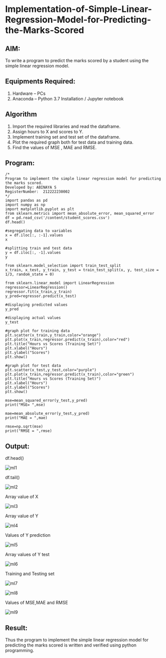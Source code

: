# Implementation-of-Simple-Linear-Regression-Model-for-Predicting-the-Marks-Scored

## AIM:
To write a program to predict the marks scored by a student using the simple linear regression model.

## Equipments Required:
1. Hardware – PCs
2. Anaconda – Python 3.7 Installation / Jupyter notebook

## Algorithm
1. Import the required libraries and read the dataframe.
2. Assign hours to X and scores to Y.
3. Implement training set and test set of the dataframe.
4. Plot the required graph both for test data and training data.
5. Find the values of MSE , MAE and RMSE.
## Program:
```
/*
Program to implement the simple linear regression model for predicting the marks scored.
Developed by: ABINAYA S
RegisterNumber:  212222230002
*/
import pandas as pd
import numpy as np
import matplotlib.pyplot as plt
from sklearn.metrics import mean_absolute_error, mean_squared_error
df = pd.read_csv('/content/student_scores.csv')
df.head()

#segregating data to variables
x = df.iloc[:, :-1].values
x

#splitting train and test data
y = df.iloc[:, -1].values
y

from sklearn.model_selection import train_test_split
x_train, x_test, y_train, y_test = train_test_split(x, y, test_size = 1/3, random_state = 0)

from sklearn.linear_model import LinearRegression 
regressor=LinearRegression()
regressor.fit(x_train,y_train)
y_pred=regressor.predict(x_test)

#displaying predicted values
y_pred

#displaying actual values
y_test

#graph plot for training data
plt.scatter(x_train,y_train,color="orange")
plt.plot(x_train,regressor.predict(x_train),color="red")
plt.title("Hours vs Scores (Training Set)")
plt.xlabel("Hours")
plt.ylabel("Scores")
plt.show()

#graph plot for test data
plt.scatter(x_test,y_test,color="purple")
plt.plot(x_train,regressor.predict(x_train),color="green")
plt.title("Hours vs Scores (Training Set)")
plt.xlabel("Hours")
plt.ylabel("Scores")
plt.show()

mse=mean_squared_error(y_test,y_pred)
print("MSE= ",mse)

mae=mean_absolute_error(y_test,y_pred)
print("MAE = ",mae)

rmse=np.sqrt(mse)
print("RMSE = ",rmse)

```

## Output:
df.head()

![ml1](https://github.com/abinayasangeetha/Implementation-of-Simple-Linear-Regression-Model-for-Predicting-the-Marks-Scored/assets/119393675/a6a6342d-9a5c-4fe6-b230-e9a64ff48e89)

df.tail()

![ml2](https://github.com/abinayasangeetha/Implementation-of-Simple-Linear-Regression-Model-for-Predicting-the-Marks-Scored/assets/119393675/e024bf5a-8e78-458e-a6ff-cff38dabbe60)

Array value of X

![ml3](https://github.com/abinayasangeetha/Implementation-of-Simple-Linear-Regression-Model-for-Predicting-the-Marks-Scored/assets/119393675/ec9f4b6c-f932-4672-99b1-ccbb63eb75cf)

Array value of Y

![ml4](https://github.com/abinayasangeetha/Implementation-of-Simple-Linear-Regression-Model-for-Predicting-the-Marks-Scored/assets/119393675/b045c04d-1325-477a-9150-7c384c821a5e)

Values of Y prediction

![ml5](https://github.com/abinayasangeetha/Implementation-of-Simple-Linear-Regression-Model-for-Predicting-the-Marks-Scored/assets/119393675/50df8a52-21f6-4790-b09b-c9c4ab130b0c)

Array values of Y test

![ml6](https://github.com/abinayasangeetha/Implementation-of-Simple-Linear-Regression-Model-for-Predicting-the-Marks-Scored/assets/119393675/eb5b4707-d801-452f-b296-b4be6c02a194)

Training and Testing set

![ml7](https://github.com/abinayasangeetha/Implementation-of-Simple-Linear-Regression-Model-for-Predicting-the-Marks-Scored/assets/119393675/351d34f7-5975-422d-9fc1-b07cdecbe62d)

![ml8](https://github.com/abinayasangeetha/Implementation-of-Simple-Linear-Regression-Model-for-Predicting-the-Marks-Scored/assets/119393675/c2661a45-9dd5-4b39-8ecb-a27a6cbe78e9)

Values of MSE,MAE and RMSE

![ml9](https://github.com/abinayasangeetha/Implementation-of-Simple-Linear-Regression-Model-for-Predicting-the-Marks-Scored/assets/119393675/c076007b-3ea8-4b0f-867a-6361ce8c4049)


## Result:
Thus the program to implement the simple linear regression model for predicting the marks scored is written and verified using python programming.
